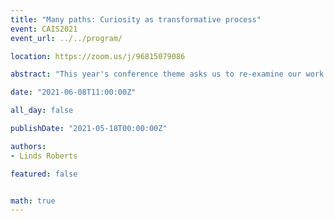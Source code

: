 ```yaml
---
title: "Many paths: Curiosity as transformative process"
event: CAIS2021
event_url: ../../program/

location: https://zoom.us/j/96815079086

abstract: "This year's conference theme asks us to re-examine our work by seeking overlooked, under-cited, and emergent voices and scholarship, and transformative methodologies, partnerships, and relationships within and beyond our field. Indeed, the information professions need a paradigmatic shift to examine the ways we have systematically undermined knowledge systems falling outside of Western traditions. Epistemicide is the killing, silencing, annihilation, or devaluing of a knowledge system. Epistemicide happens when epistemic injustices are persistent, systematic, and collectively work as a structured oppression of particular ways of knowing. Addressing epistemicide is critical for information professionals because we task ourselves with handling knowledge from every field. There has to be a reckoning before the paradigm can truly shift; if there is no acknowledgement of injustice, there is no room for justice."

date: "2021-06-08T11:00:00Z"

all_day: false

publishDate: "2021-05-18T00:00:00Z"

authors:
- Linds Roberts

featured: false


math: true
---
```

